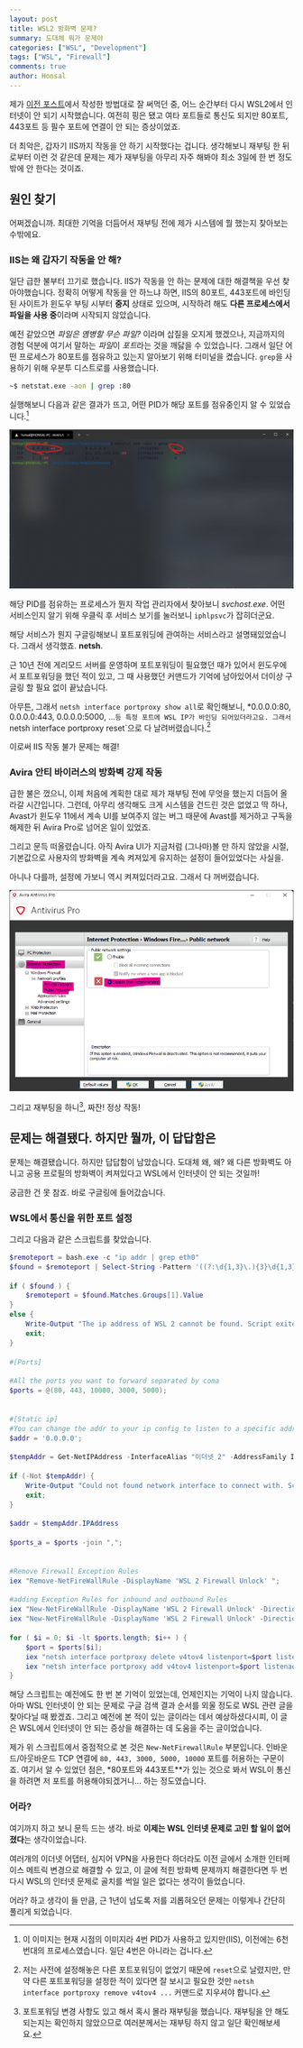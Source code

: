 ```yaml
---
layout: post
title: WSL2 방화벽 문제?
summary: 도대체 뭐가 문제야
categories: ["WSL", "Development"]
tags: ["WSL", "Firewall"]
comments: true
author: Honsal
---
```


제가 [이전 포스트](/development/wsl/wsl2-network-problem/)에서 작성한 방법대로 잘 써먹던 중, 어느 순간부터 다시 WSL2에서 인터넷이 안 되기 시작했습니다. 여전히 핑은 됐고 여타 포트들로 통신도 되지만 80포트, 443포트 등 필수 포트에 연결이 안 되는 증상이었죠.

더 최악은, 갑자기 IIS까지 작동을 안 하기 시작했다는 겁니다. 생각해보니 재부팅 한 뒤로부터 이런 것 같은데 문제는 제가 재부팅을 아무리 자주 해봐야 최소 3일에 한 번 정도밖에 안 한다는 것이죠.

## 원인 찾기

어쩌겠습니까. 최대한 기억을 더듬어서 재부팅 전에 제가 시스템에 뭘 했는지 찾아보는 수밖에요.

### IIS는 왜 갑자기 작동을 안 해?

일단 급한 불부터 끄기로 했습니다. IIS가 작동을 안 하는 문제에 대한 해결책을 우선 찾아야했습니다. 정확히 어떻게 작동을 안 하느냐 하면, IIS의 80포트, 443포트에 바인딩된 사이트가 윈도우 부팅 시부터 **중지** 상태로 있으며, 시작하려 해도 **다른 프로세스에서 파일을 사용 중**이라며 시작되지 않았습니다.

예전 같았으면 *파일은 옘병할 무슨 파일?* 이라며 삽질을 오지게 했겠으나, 지금까지의 경험 덕분에 여기서 말하는 *파일*이 *포트*라는 것을 깨닳을 수 있었습니다. 그래서 일단 어떤 프로세스가 80포트를 점유하고 있는지 알아보기 위해 터미널을 켰습니다. `grep`을 사용하기 위해 우분투 디스트로를 사용했습니다.

```bash
~$ netstat.exe -aon | grep :80
```

실행해보니 다음과 같은 결과가 뜨고, 어떤 PID가 해당 포트를 점유중인지 알 수 있었습니다.[^1]

![netstat](/assets/images/posts/20210817/WSL_FIREWALL/1.png)

해당 PID를 점유하는 프로세스가 뭔지 작업 관리자에서 찾아보니 *svchost.exe*. 어떤 서비스인지 알기 위해 우클릭 후 서비스 보기를 눌러보니 `iphlpsvc`가 잡히더군요.

해당 서비스가 뭔지 구글링해보니 포트포워딩에 관여하는 서비스라고 설명돼있었습니다. 그래서 생각했죠. **netsh**.

근 10년 전에 게리모드 서버를 운영하며 포트포워딩이 필요했던 때가 있어서 윈도우에서 포트포워딩을 했던 적이 있고, 그 때 사용했던 커맨드가 기억에 남아있어서 더이상 구글링 할 필요 없이 끝났습니다.

아무튼, 그래서 `netsh interface portproxy show all`로 확인해보니, *0.0.0.0:80, 0.0.0.0:443, 0.0.0.0:5000, ...` 등 특정 포트에 WSL IP가 바인딩 되어있더라고요. 그래서 `netsh interface portproxy reset`으로 다 날려버렸습니다.[^2]

이로써 IIS 작동 불가 문제는 해결!

### Avira 안티 바이러스의 방화벽 강제 작동

급한 불은 껐으니, 이제 처음에 계획한 대로 제가 재부팅 전에 무엇을 했는지 더듬어 올라갈 시간입니다. 그런데, 아무리 생각해도 크게 시스템을 건드린 것은 없었고 딱 하나, Avast가 윈도우 11에서 계속 UI를 보여주지 않는 버그 때문에 Avast를 제거하고 구독을 해제한 뒤 Avira Pro로 넘어온 일이 있었죠.

그리고 문득 떠올렸습니다. 아직 Avira UI가 지금처럼 (그나마)볼 만 하지 않았을 시절, 기본값으로 사용자의 방화벽을 계속 켜져있게 유지하는 설정이 들어있었다는 사실을.

아니나 다를까, 설정에 가보니 역시 켜져있더라고요. 그래서 다 꺼버렸습니다.

![Avira Settings](/assets/images/posts/20210817/WSL_FIREWALL/2.png)

그리고 재부팅을 하니[^3], 짜잔! 정상 작동!

## 문제는 해결됐다. 하지만 뭘까, 이 답답함은

문제는 해결됐습니다. 하지만 답답함이 남았습니다. 도대체 왜, 왜? 왜 다른 방화벽도 아니고 공용 프로필의 방화벽이 켜져있다고 WSL에서 인터넷이 안 되는 것일까!

궁금한 건 못 참죠. 바로 구글링에 들어갔습니다.

### WSL에서 통신을 위한 포트 설정

그리고 다음과 같은 스크립트를 찾았습니다.

```powershell
$remoteport = bash.exe -c "ip addr | grep eth0"
$found = $remoteport | Select-String -Pattern '((?:\d{1,3}\.){3}\d{1,3})';

if ( $found ) {
    $remoteport = $found.Matches.Groups[1].Value
}
else {
    Write-Output "The ip address of WSL 2 cannot be found. Script exited.";
    exit;
}

#[Ports]

#All the ports you want to forward separated by coma
$ports = @(80, 443, 10000, 3000, 5000);


#[Static ip]
#You can change the addr to your ip config to listen to a specific address
$addr = '0.0.0.0';

$tempAddr = Get-NetIPAddress -InterfaceAlias "이더넷 2" -AddressFamily IPv4

if (-Not $tempAddr) {
    Write-Output "Could not found network interface to connect with. Script exited."
    exit;
}

$addr = $tempAddr.IPAddress

$ports_a = $ports -join ",";


#Remove Firewall Exception Rules
iex "Remove-NetFireWallRule -DisplayName 'WSL 2 Firewall Unlock' ";

#adding Exception Rules for inbound and outbound Rules
iex "New-NetFireWallRule -DisplayName 'WSL 2 Firewall Unlock' -Direction Outbound -LocalPort $ports_a -Action Allow -Protocol TCP";
iex "New-NetFireWallRule -DisplayName 'WSL 2 Firewall Unlock' -Direction Inbound -LocalPort $ports_a -Action Allow -Protocol TCP";

for ( $i = 0; $i -lt $ports.length; $i++ ) {
    $port = $ports[$i];
    iex "netsh interface portproxy delete v4tov4 listenport=$port listenaddress=$addr";
    iex "netsh interface portproxy add v4tov4 listenport=$port listenaddress=$addr connectport=$port connectaddress=$remoteport";
}
```

해당 스크립트는 예전에도 한 번 본 기억이 있었는데, 언제인지는 기억이 나지 않습니다. 아마 WSL 인터넷이 안 되는 문제로 구글 검색 결과 순서를 외울 정도로 WSL 관련 글을 찾아다닐 때 봤겠죠. 그리고 예전에 본 적이 있는 글이라는 데서 예상하셨다시피, 이 글은 WSL에서 인터넷이 안 되는 증상을 해결하는 데 도움을 주는 글이었습니다.

제가 위 스크립트에서 중점적으로 본 것은 `New-NetFirewallRule` 부분입니다. 인바운드/아웃바운드 TCP 연결에 `80, 443, 3000, 5000, 10000` 포트를 허용하는 구문이죠. 여기서 알 수 있었던 점은, *80포트와 443포트**가 있는 것으로 봐서 WSL이 통신을 하려면 저 포트를 허용해야되겠거니... 하는 정도였습니다.

### 어라?

여기까지 하고 보니 문득 드는 생각. 바로 **이제는 WSL 인터넷 문제로 고민 할 일이 없어졌다**는 생각이었습니다.

여러개의 이더넷 어댑터, 심지어 VPN을 사용한다 하더라도 이전 글에서 소개한 인터페이스 메트릭 변경으로 해결할 수 있고, 이 글에 적힌 방화벽 문제까지 해결한다면 두 번 다시 WSL의 인터넷 문제로 골치를 썩일 일은 없다는 생각이 들었습니다.

어라? 하고 생각이 들 만큼, 근 1년이 넘도록 저를 괴롭혀오던 문제는 이렇게나 간단히 풀리게 되었습니다.

[^1]: 이 이미지는 현재 시점의 이미지라 4번 PID가 사용하고 있지만(IIS), 이전에는 6천번대의 프로세스였습니다. 일단 4번은 아니라는 겁니다.

[^2]: 저는 사전에 설정해놓은 다른 포트포워딩이 없었기 때문에 `reset`으로 날렸지만, 만약 다른 포트포워딩을 설정한 적이 있다면 잘 보시고 필요한 것만 `netsh interface portproxy remove v4tov4 ...` 커맨드로 지우셔야 합니다.

[^3]: 포트포워딩 변경 사항도 있고 해서 혹시 몰라 재부팅을 했습니다. 재부팅을 안 해도 되는지는 확인하지 않았으므로 여러분께서는 재부팅 하지 않고 일단 확인해보세요.

